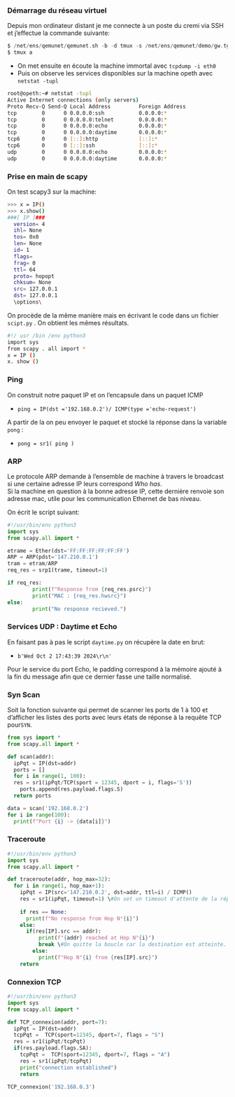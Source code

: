 ### Démarrage du réseau virtuel

Depuis mon ordinateur distant je me connecte à un poste du cremi via SSH et j’effectue la commande suivante:  
  

```C
$ /net/ens/qemunet/qemunet.sh -b -d tmux -s /net/ens/qemunet/demo/gw.tgz
$ tmux a 
```

- On met ensuite en écoute la machine immortal avec `tcpdump -i eth0`
- Puis on observe les services disponibles sur la machine opeth avec `netstat -tupl`

```Bash
root@opeth:~# netstat -tupl
Active Internet connections (only servers)
Proto Recv-Q Send-Q Local Address         Foreign Address  
tcp        0      0 0.0.0.0:ssh           0.0.0.0:*        
tcp        0      0 0.0.0.0:telnet        0.0.0.0:*        
tcp        0      0 0.0.0.0:echo          0.0.0.0:*        
tcp        0      0 0.0.0.0:daytime       0.0.0.0:*        
tcp6       0      0 [::]:http             [::]:*        
tcp6       0      0 [::]:ssh              [::]:*         
udp        0      0 0.0.0.0:echo          0.0.0.0:*
udp        0      0 0.0.0.0:daytime       0.0.0.0:*
```

  

### Prise en main de scapy

On test scapy3 sur la machine:

```Bash
>>> x = IP()
>>> x.show()
###[ IP ]###
  version= 4
  ihl= None
  tos= 0x0
  len= None
  id= 1
  flags=
  frag= 0
  ttl= 64
  proto= hopopt
  chksum= None
  src= 127.0.0.1
  dst= 127.0.0.1
  \options\
```

On procède de la même manière mais en écrivant le code dans un fichier `scipt.py` . On obtient les mêmes résultats.

```Bash
#!/ usr /bin /env python3
import sys
from scapy . all import *
x = IP ()
x. show ()
```

  

### Ping

On construit notre paquet IP et on l’encapsule dans un paquet ICMP

- `ping = IP(dst ='192.168.0.2')/ ICMP(type ='echo-request')`

A partir de la on peu envoyer le paquet et stocké la réponse dans la variable `pong` :

- `pong = sr1( ping )`

  

### ARP

Le protocole ARP demande à l’ensemble de machine à travers le broadcast si une certaine adresse IP leurs correspond _Who has_.  
Si la machine en question à la bonne adresse IP, cette dernière renvoie son adresse mac, utile pour les communication Ethernet de bas niveau.  

On écrit le script suivant:

```Python
#!/usr/bin/env python3
import sys
from scapy.all import *

etrame = Ether(dst='FF:FF:FF:FF:FF:FF')
ARP = ARP(pdst='147.210.0.1')
tram = etram/ARP
req_res = srp1(trame, timeout=1)

if req_res:
        print(f"Response from {req_res.psrc}")
        print("MAC : {req_res.hwsrc}")
else:
        print("No response recieved.")
```

  

### Services UDP : Daytime et Echo

En faisant pas à pas le script `daytime.py` on récupère la date en brut:

- `b'Wed Oct 2 17:43:39 2024\r\n'`

Pour le service du port Echo, le padding correspond à la mémoire ajouté à la fin du message afin que ce dernier fasse une taille normalisé.

  

### Syn Scan

Soit la fonction suivante qui permet de scanner les ports de 1 à 100 et d’afficher les listes des ports avec leurs états de réponse à la requête TCP pour`SYN`.

```Python
from sys import *
from scapy.all import *

def scan(addr):
  ipPqt = IP(dst=addr)
  ports = []
  for i in range(1, 100):
  res = sr1(ipPqt/TCP(sport = 12345, dport = i, flags='S'))
    ports.append(res.payload.flags.S)
  return ports

data = scan('192.168.0.2')
for i in range(100):
  print(f"Port {i} -> {data[i]}")
```

  

### Traceroute

```Python
#!/usr/bin/env python3
import sys
from scapy.all import *

def traceroute(addr, hop_max=32):
  for i in range(1, hop_max+1):
    ipPqt = IP(src='147.210.0.2', dst=addr, ttl=i) / ICMP()
    res = sr1(ipPqt, timeout=1) \#On set un timeout d'attente de la réponse.
		
    if res == None:
      print(f"No response from Hop N°{i}")
    else:
      if(res[IP].src == addr):
	      print(f"{addr} reached at Hop N°{i}")
	      break \#On quitte la boucle car la destination est atteinte.
	    else:
	      print(f"Hop N°{i} from {res[IP].src}")
	return
```

  

### Connexion TCP

```Python
#!/usr/bin/env python3
import sys
from scapy.all import *

def TCP_connexion(addr, port=7):
  ipPqt = IP(dst=addr)
  tcpPqt =  TCP(sport=12345, dport=7, flags = "S")
  res = sr1(ipPqt/tcpPqt)
  if(res.payload.flags.SA):
    tcpPqt =  TCP(sport=12345, dport=7, flags = "A")
    res = sr1(ipPqt/tcpPqt)
    print("connection established")
    return
	
TCP_connexion('192.168.0.3')
```